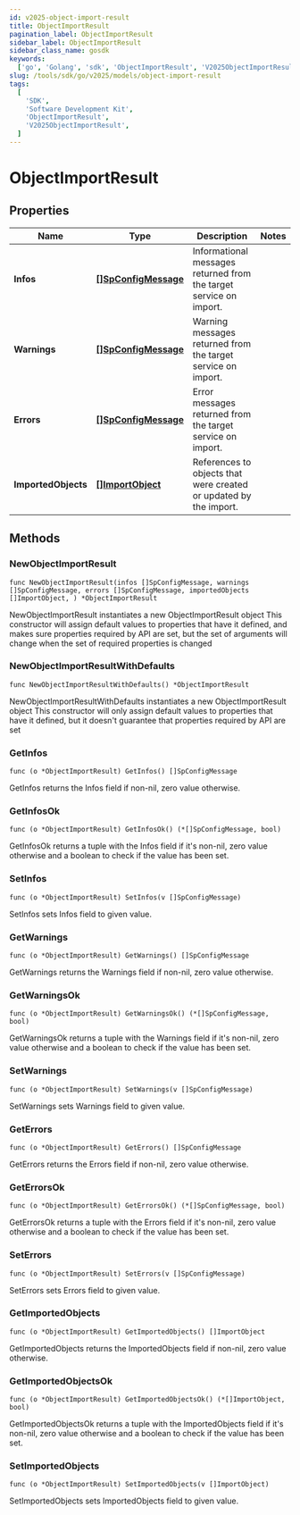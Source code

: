 ```yaml
---
id: v2025-object-import-result
title: ObjectImportResult
pagination_label: ObjectImportResult
sidebar_label: ObjectImportResult
sidebar_class_name: gosdk
keywords:
  ['go', 'Golang', 'sdk', 'ObjectImportResult', 'V2025ObjectImportResult']
slug: /tools/sdk/go/v2025/models/object-import-result
tags:
  [
    'SDK',
    'Software Development Kit',
    'ObjectImportResult',
    'V2025ObjectImportResult',
  ]
---
```


# ObjectImportResult

## Properties

| Name | Type | Description | Notes |
| --- | --- | --- | --- |
| **Infos** | [**[]SpConfigMessage**](sp-config-message) | Informational messages returned from the target service on import. |
| **Warnings** | [**[]SpConfigMessage**](sp-config-message) | Warning messages returned from the target service on import. |
| **Errors** | [**[]SpConfigMessage**](sp-config-message) | Error messages returned from the target service on import. |
| **ImportedObjects** | [**[]ImportObject**](import-object) | References to objects that were created or updated by the import. |

## Methods

### NewObjectImportResult

`func NewObjectImportResult(infos []SpConfigMessage, warnings []SpConfigMessage, errors []SpConfigMessage, importedObjects []ImportObject, ) *ObjectImportResult`

NewObjectImportResult instantiates a new ObjectImportResult object This constructor will assign default values to properties that have it defined, and makes sure properties required by API are set, but the set of arguments will change when the set of required properties is changed

### NewObjectImportResultWithDefaults

`func NewObjectImportResultWithDefaults() *ObjectImportResult`

NewObjectImportResultWithDefaults instantiates a new ObjectImportResult object This constructor will only assign default values to properties that have it defined, but it doesn't guarantee that properties required by API are set

### GetInfos

`func (o *ObjectImportResult) GetInfos() []SpConfigMessage`

GetInfos returns the Infos field if non-nil, zero value otherwise.

### GetInfosOk

`func (o *ObjectImportResult) GetInfosOk() (*[]SpConfigMessage, bool)`

GetInfosOk returns a tuple with the Infos field if it's non-nil, zero value otherwise and a boolean to check if the value has been set.

### SetInfos

`func (o *ObjectImportResult) SetInfos(v []SpConfigMessage)`

SetInfos sets Infos field to given value.

### GetWarnings

`func (o *ObjectImportResult) GetWarnings() []SpConfigMessage`

GetWarnings returns the Warnings field if non-nil, zero value otherwise.

### GetWarningsOk

`func (o *ObjectImportResult) GetWarningsOk() (*[]SpConfigMessage, bool)`

GetWarningsOk returns a tuple with the Warnings field if it's non-nil, zero value otherwise and a boolean to check if the value has been set.

### SetWarnings

`func (o *ObjectImportResult) SetWarnings(v []SpConfigMessage)`

SetWarnings sets Warnings field to given value.

### GetErrors

`func (o *ObjectImportResult) GetErrors() []SpConfigMessage`

GetErrors returns the Errors field if non-nil, zero value otherwise.

### GetErrorsOk

`func (o *ObjectImportResult) GetErrorsOk() (*[]SpConfigMessage, bool)`

GetErrorsOk returns a tuple with the Errors field if it's non-nil, zero value otherwise and a boolean to check if the value has been set.

### SetErrors

`func (o *ObjectImportResult) SetErrors(v []SpConfigMessage)`

SetErrors sets Errors field to given value.

### GetImportedObjects

`func (o *ObjectImportResult) GetImportedObjects() []ImportObject`

GetImportedObjects returns the ImportedObjects field if non-nil, zero value otherwise.

### GetImportedObjectsOk

`func (o *ObjectImportResult) GetImportedObjectsOk() (*[]ImportObject, bool)`

GetImportedObjectsOk returns a tuple with the ImportedObjects field if it's non-nil, zero value otherwise and a boolean to check if the value has been set.

### SetImportedObjects

`func (o *ObjectImportResult) SetImportedObjects(v []ImportObject)`

SetImportedObjects sets ImportedObjects field to given value.
